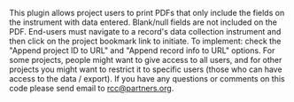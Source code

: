 This plugin allows project users to print PDFs that only include the fields on the instrument with data entered. 
Blank/null fields are not included on the PDF. End-users must navigate to a record's data collection instrument 
and then click on the project bookmark link to initiate. To implement: check the "Append project ID to URL" and 
"Append record info to URL" options. For some projects, people might want to give access to all users, and for 
other projects you might want to restrict it to specific users (those who can have access to the data / export).
If you have any questions or comments on this code please send email to rcc@partners.org.
